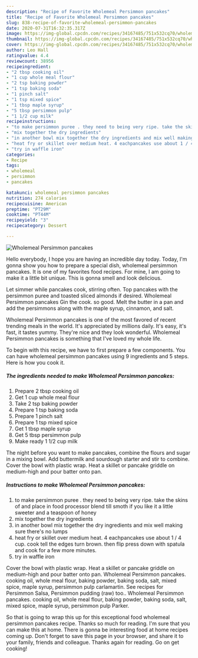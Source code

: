 ```yaml
---
description: "Recipe of Favorite Wholemeal Persimmon pancakes"
title: "Recipe of Favorite Wholemeal Persimmon pancakes"
slug: 838-recipe-of-favorite-wholemeal-persimmon-pancakes
date: 2020-07-31T16:32:35.317Z
image: https://img-global.cpcdn.com/recipes/34167485/751x532cq70/wholemeal-persimmon-pancakes-recipe-main-photo.jpg
thumbnail: https://img-global.cpcdn.com/recipes/34167485/751x532cq70/wholemeal-persimmon-pancakes-recipe-main-photo.jpg
cover: https://img-global.cpcdn.com/recipes/34167485/751x532cq70/wholemeal-persimmon-pancakes-recipe-main-photo.jpg
author: Leo Hall
ratingvalue: 4.4
reviewcount: 38956
recipeingredient:
- "2 tbsp cooking oil"
- "1 cup whole meal flour"
- "2 tsp baking powder"
- "1 tsp baking soda"
- "1 pinch salt"
- "1 tsp mixed spice"
- "1 tbsp maple syrup"
- "5 tbsp persimmon pulp"
- "1 1/2 cup milk"
recipeinstructions:
- "to make persimmon puree . they need to being very ripe. take the skins of and place in food processor blend till smoth if you like it a little sweeter and a teaspoon of honey"
- "mix together the dry ingredients"
- "in another bowl mix together the dry ingredients and mix well making sure there&#39;s no lumps"
- "heat fry or skillet over medium heat. 4 eachpancakes use about 1 / 4 cup. cook tell the edges turn brown. then flip press down with spatula and cook for a few more minutes."
- "try in waffle iron"
categories:
- Recipe
tags:
- wholemeal
- persimmon
- pancakes

katakunci: wholemeal persimmon pancakes 
nutrition: 274 calories
recipecuisine: American
preptime: "PT29M"
cooktime: "PT44M"
recipeyield: "3"
recipecategory: Dessert

---
```



![Wholemeal Persimmon pancakes](https://img-global.cpcdn.com/recipes/34167485/751x532cq70/wholemeal-persimmon-pancakes-recipe-main-photo.jpg)

Hello everybody, I hope you are having an incredible day today. Today, I'm gonna show you how to prepare a special dish, wholemeal persimmon pancakes. It is one of my favorites food recipes. For mine, I am going to make it a little bit unique. This is gonna smell and look delicious.

Let simmer while pancakes cook, stirring often. Top pancakes with the persimmon puree and toasted sliced almonds if desired. Wholemeal Persimmon pancakes Gin the cook. so good. Melt the butter in a pan and add the persimmons along with the maple syrup, cinnamon, and salt.

Wholemeal Persimmon pancakes is one of the most favored of recent trending meals in the world. It's appreciated by millions daily. It's easy, it's fast, it tastes yummy. They're nice and they look wonderful. Wholemeal Persimmon pancakes is something that I've loved my whole life.


To begin with this recipe, we have to first prepare a few components. You can have wholemeal persimmon pancakes using 9 ingredients and 5 steps. Here is how you cook it.

<!--inarticleads1-->

##### The ingredients needed to make Wholemeal Persimmon pancakes:

1. Prepare 2 tbsp cooking oil
1. Get 1 cup whole meal flour
1. Take 2 tsp baking powder
1. Prepare 1 tsp baking soda
1. Prepare 1 pinch salt
1. Prepare 1 tsp mixed spice
1. Get 1 tbsp maple syrup
1. Get 5 tbsp persimmon pulp
1. Make ready 1 1/2 cup milk


The night before you want to make pancakes, combine the flours and sugar in a mixing bowl. Add buttermilk and sourdough starter and stir to combine. Cover the bowl with plastic wrap. Heat a skillet or pancake griddle on medium-high and pour batter onto pan. 

<!--inarticleads2-->

##### Instructions to make Wholemeal Persimmon pancakes:

1. to make persimmon puree . they need to being very ripe. take the skins of and place in food processor blend till smoth if you like it a little sweeter and a teaspoon of honey
1. mix together the dry ingredients
1. in another bowl mix together the dry ingredients and mix well making sure there&#39;s no lumps
1. heat fry or skillet over medium heat. 4 eachpancakes use about 1 / 4 cup. cook tell the edges turn brown. then flip press down with spatula and cook for a few more minutes.
1. try in waffle iron


Cover the bowl with plastic wrap. Heat a skillet or pancake griddle on medium-high and pour batter onto pan. Wholemeal Persimmon pancakes. cooking oil, whole meal flour, baking powder, baking soda, salt, mixed spice, maple syrup, persimmon pulp carlamartin. See recipes for Persimmon Salsa, Persimmon pudding (raw) too.. Wholemeal Persimmon pancakes. cooking oil, whole meal flour, baking powder, baking soda, salt, mixed spice, maple syrup, persimmon pulp Parker. 

So that is going to wrap this up for this exceptional food wholemeal persimmon pancakes recipe. Thanks so much for reading. I'm sure that you can make this at home. There is gonna be interesting food at home recipes coming up. Don't forget to save this page in your browser, and share it to your family, friends and colleague. Thanks again for reading. Go on get cooking!
